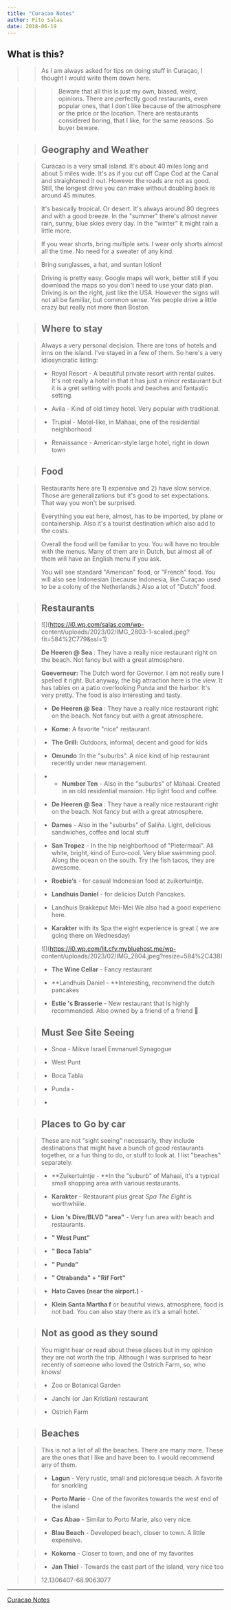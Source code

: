 ```yaml
---
title: "Curacao Notes"
author: Pito Salas
date: 2018-06-19
---
```


## What is this?

>>

>> As I am always asked for tips on doing stuff in Curaçao, I thought I would
write them down here.

>>

>>> Beware that all this is just my own, biased, weird, opinions. There are
perfectly good restaurants, even popular ones, that I don't like because of
the atmosphere or the price or the location. There are restaurants considered
boring, that I like, for the same reasons. So buyer beware.

>>

>> ## Geography and Weather

>>

>> Curacao  is a very small island. It's about 40 miles long and about 5 miles
wide. It's as if you cut off Cape Cod at the Canal and straightened it out.
However the roads are not as good. Still, the longest drive you can make
without doubling back is around 45 minutes.

>>

>> It's basically tropical. Or desert. It's always around 80 degrees and with
a good breeze. In the "summer" there's almost never rain, sunny, blue skies
every day. In the "winter" it might rain a little more.

>>

>> If you wear shorts, bring multiple sets. I wear only shorts almost all the
time. No need for a sweater of any kind.

>>

>> Bring sunglasses, a hat, and suntan lotion!

>>

>> Driving is pretty easy. Google maps will work, better still if you download
the maps so you don't need to use your data plan. Driving is on the right,
just like the USA. However the signs will not all be familiar, but common
sense. Yes people drive a little crazy but really not more than Boston.

>>

>> ## Where to stay

>>

>> Always a very personal decision. There are tons of hotels and inns on the
island. I've stayed in a few of them. So here's a very idiosyncratic listing:

>>

>>   * Royal Resort - A beautiful private resort with rental suites. It's not
really a hotel in that it has just a minor restaurant but it is a gret setting
with pools and beaches and fantastic setting.

>>   * Avila - Kind of old timey hotel. Very popular with traditional.

>>   * Trupial - Motel-like, in Mahaai, one of the residential neighborhood

>>   * Renaissance - American-style large hotel, right in down town

>>

>>

>> ## Food

>>

>> Restaurants here are 1) expensive and 2) have slow service. Those are
generalizations but it's good to set expectations. That way you won't be
surprised.

>>

>> Everything you eat here, almost, has to be imported, by plane or
containership. Also it's a tourist destination which also add to the costs.

>>

>> Overall the food will be familiar to you. You will have no trouble with the
menus. Many of them are in Dutch, but almost all of them will have an English
menu if you ask.

>>

>> You will see standard "American" food, or "French" food. You will also see
Indonesian (because Indonesia, like Curaçao used to be a colony of the
Netherlands.) Also a lot of "Dutch" food.

>>

>> ## Restaurants

>>

>> ![](https://i0.wp.com/salas.com/wp-
content/uploads/2023/02/IMG_2803-1-scaled.jpeg?fit=584%2C779&ssl=1)

>>

>> **De Heeren @ Sea** : They have a really nice restaurant right on the
beach. Not fancy but with a great atmosphere.

>>

>> **Goeverneur:** The Dutch word for Governor. I am not really sure I spelled
it right. But anyway, the big attraction here is the view. It has tables on a
patio overlooking Punda and the harbor. It's very pretty. The food is also
interesting and tasty.

>>

>>   * **De Heeren @ Sea** : They have a really nice restaurant right on the
beach. Not fancy but with a great atmosphere.

>>   * **Kome:** A favorite "nice" restaurant.

>>   * **The Grill:** Outdoors, informal, decent and good for kids

>>   * **Omundo** :In the "suburbs". A nice kind of hip restaurant recently
under new management.

>>   *   * **Number Ten** - Also in the "suburbs" of Mahaai. Created in an old
residential mansion. Hip light food and coffee.

>>   * **De Heeren @ Sea** : They have a really nice restaurant right on the
beach. Not fancy but with a great atmosphere.

>>   * **Dames** - Also in the "suburbs" of Saliña. Light, delicious
sandwiches, coffee and local stuff

>>   * **San Tropez** - In the hip neighborhood of "Pietermaai". All white,
bright, kind of Euro-cool. Very blue swimming pool. Along the ocean on the
south. Try the fish tacos, they are awesome.

>>   * **Roebie’s** - for casual Indonesian food at zuikertuintje.

>>   * **Landhuis Daniel** - for delicios Dutch Pancakes.

>>   * Landhuis Brakkeput Mei-Mei We also had a good experienc here.

>>   * **Karakter** with its Spa the eight experience is great ( we are going
there on Wednesday)

>>

>>

>> ![](https://i0.wp.com/lit.cfv.mybluehost.me/wp-
content/uploads/2023/02/IMG_2804.jpeg?resize=584%2C438)

>>

>>   * **The Wine Cellar** - Fancy restaurant

>>   * **Landhuis Daniel - **Interesting, recommend the dutch pancakes

>>   * **Estie 's Brasserie** - New restaurant that is highly recommended.
Also owned by a friend of a friend 🙂

>>

>>

>> ## Must See Site Seeing

>>

>>   * Snoa - Mikve Israel Emmanuel Synagogue

>>   * West Punt

>>   * Boca Tabla

>>   * Punda -

>>   *

>>

>> ## Places to Go by car

>>

>> These are not "sight seeing" necessarily, they include destinations that
might have a bunch of good restaurants together, or a fun thing to do, or
stuff to look at. I list "beaches" separately.

>>

>>   * **Zuikertuintje - **In the "suburb" of Mahaai, it's a typical small
shopping area with various restaurants.

>>   * **Karakter** - Restaurant plus great _Spa The Eight_ is worthwhiile.

>>   * **Lion 's Dive/BLVD "area"** - Very fun area with beach and
restaurants.

>>   * **" West Punt"**

>>   * **" Boca Tabla"**

>>   * **" Punda"**

>>   * **" Otrabanda" \+ "Rif Fort"**

>>   * **Hato Caves (near the airport.)** -

>>   * **Klein Santa Martha f** or beautiful views, atmosphere, food is not
bad. You can also stay there as it’s a small hotel.`

>>

>>

>> ## Not as good as they sound

>>

>> You might hear or read about these places but in my opinion they are not
worth the trip. Although I was surprised to hear recently of someone who loved
the Ostrich Farm, so, who knows!

>>

>>   * Zoo or Botanical Garden

>>   * Janchi (or Jan Kristian) restaurant

>>   * Ostrich Farm

>>

>>

>> ## Beaches

>>

>> This is not a list of all the beaches. There are many more. These are the
ones that I like and have been to. I would recommend any of them.

>>

>>   * **Lagun** - Very rustic, small and pictoresque beach. A favorite for
snorkling

>>   * **Porto Marie** - One of the favorites towards the west end of the
island

>>   * **Cas Abao** - Similar to Porto Marie, also very nice.

>>   * **Blau Beach** - Developed beach, closer to town. A little expensive.

>>   * **Kokomo** - Closer to town, and one of my favorites

>>   * **Jan Thiel** - Towards the east part of the island, very nice too

>>

>>

>> 12.1306407-68.9063077


---
[Curacao Notes](None)
